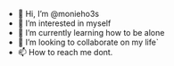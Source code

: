 - 👋 Hi, I’m @monieho3s
- 👀 I’m interested in myself
- 🌱 I’m currently learning how to be alone
- 💞️ I’m looking to collaborate on my life`
- 📫 How to reach me dont.

<!---
monieho3s/monieho3s is a ✨ special ✨ repository because its `README.md` (this file) appears on your GitHub profile.
You can click the Preview link to take a look at your changes.
--->
